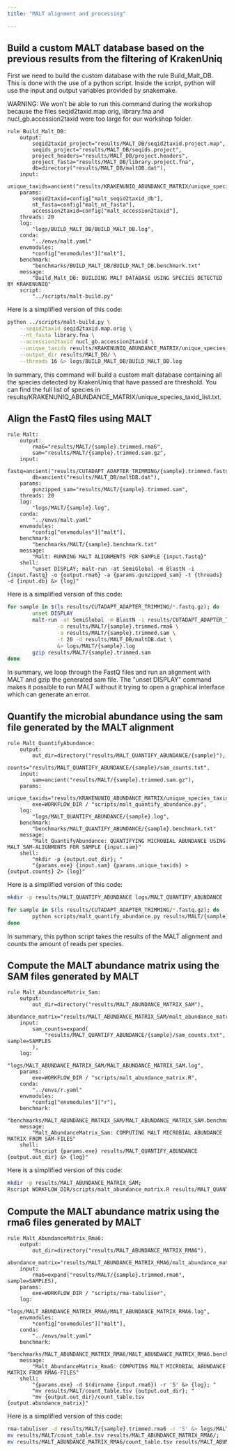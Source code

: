 ```yaml
---
title: "MALT alignment and processing"

---
```


## Build a custom MALT database based on the previous results from the filtering of KrakenUniq

First we need to build the custom database with the rule Build_Malt_DB. This is done with the use of a python script. Inside the script, python will use the input and output variables provided by snakemake. 

WARNING: We won't be able to run this command during the workshop because the files seqid2taxid.map.orig, library.fna and nucl_gb.accession2taxid were too large for our workshop folder. 

```
rule Build_Malt_DB:
    output:
        seqid2taxid_project="results/MALT_DB/seqid2taxid.project.map",
        seqids_project="results/MALT_DB/seqids.project",
        project_headers="results/MALT_DB/project.headers",
        project_fasta="results/MALT_DB/library.project.fna",
        db=directory("results/MALT_DB/maltDB.dat"),
    input:
        unique_taxids=ancient("results/KRAKENUNIQ_ABUNDANCE_MATRIX/unique_species_taxid_list.txt"),
    params:
        seqid2taxid=config["malt_seqid2taxid_db"],
        nt_fasta=config["malt_nt_fasta"],
        accession2taxid=config["malt_accession2taxid"],
    threads: 20
    log:
        "logs/BUILD_MALT_DB/BUILD_MALT_DB.log",
    conda:
        "../envs/malt.yaml"
    envmodules:
        *config["envmodules"]["malt"],
    benchmark:
        "benchmarks/BUILD_MALT_DB/BUILD_MALT_DB.benchmark.txt"
    message:
        "Build_Malt_DB: BUILDING MALT DATABASE USING SPECIES DETECTED BY KRAKENUNIQ"
    script:
        "../scripts/malt-build.py"
```

Here is a simplified version of this code:

```bash
python ../scripts/malt-build.py \
    --seqid2taxid seqid2taxid.map.orig \
    --nt_fasta library.fna \
    --accession2taxid nucl_gb.accession2taxid \
    --unique_taxids results/KRAKENUNIQ_ABUNDANCE_MATRIX/unique_species_taxid_list.txt \
    --output_dir results/MALT_DB/ \
    --threads 16 &> logs/BUILD_MALT_DB/BUILD_MALT_DB.log
```

In summary, this command will build a custom malt database containing all the species detected by KrakenUniq that have passed are threshold. You can find the full list of species in results/KRAKENUNIQ_ABUNDANCE_MATRIX/unique_species_taxid_list.txt.

## Align the FastQ files using MALT

```
rule Malt:
    output:
        rma6="results/MALT/{sample}.trimmed.rma6",
        sam="results/MALT/{sample}.trimmed.sam.gz",
    input:
        fastq=ancient("results/CUTADAPT_ADAPTER_TRIMMING/{sample}.trimmed.fastq.gz"),
        db=ancient("results/MALT_DB/maltDB.dat"),
    params:
        gunzipped_sam="results/MALT/{sample}.trimmed.sam",
    threads: 20
    log:
        "logs/MALT/{sample}.log",
    conda:
        "../envs/malt.yaml"
    envmodules:
        *config["envmodules"]["malt"],
    benchmark:
        "benchmarks/MALT/{sample}.benchmark.txt"
    message:
        "Malt: RUNNING MALT ALIGNMENTS FOR SAMPLE {input.fastq}"
    shell:
        "unset DISPLAY; malt-run -at SemiGlobal -m BlastN -i {input.fastq} -o {output.rma6} -a {params.gunzipped_sam} -t {threads} -d {input.db} &> {log}"
```

Here is a simplified version of this code:

```bash
for sample in $(ls results/CUTADAPT_ADAPTER_TRIMMING/*.fastq.gz); do
        unset DISPLAY
        malt-run -at SemiGlobal -m BlastN -i results/CUTADAPT_ADAPTER_TRIMMING/{sample}.trimmed.fastq.gz \
                -o results/MALT/{sample}.trimmed.rma6 \
                -a results/MALT/{sample}.trimmed.sam \
                -t 20 -d results/MALT_DB/maltDB.dat \
                &> logs/MALT/{sample}.log
        gzip results/MALT/{sample}.trimmed.sam
done
```

In summary, we loop through the FastQ files and run an alignment with MALT and gzip the generated sam file. The "unset DISPLAY" command makes it possible to run MALT without it trying to open a graphical interface which can generate an error. 

## Quantify the microbial abundance using the sam file generated by the MALT alignment

```
rule Malt_QuantifyAbundance:
    output:
        out_dir=directory("results/MALT_QUANTIFY_ABUNDANCE/{sample}"),
        counts="results/MALT_QUANTIFY_ABUNDANCE/{sample}/sam_counts.txt",
    input:
        sam=ancient("results/MALT/{sample}.trimmed.sam.gz"),
    params:
        unique_taxids="results/KRAKENUNIQ_ABUNDANCE_MATRIX/unique_species_taxid_list.txt",
        exe=WORKFLOW_DIR / "scripts/malt_quantify_abundance.py",
    log:
        "logs/MALT_QUANTIFY_ABUNDANCE/{sample}.log",
    benchmark:
        "benchmarks/MALT_QUANTIFY_ABUNDANCE/{sample}.benchmark.txt"
    message:
        "Malt_QuantifyAbundance: QUANTIFYING MICROBIAL ABUNDANCE USING MALT SAM-ALIGNMENTS FOR SAMPLE {input.sam}"
    shell:
        "mkdir -p {output.out_dir}; "
        "{params.exe} {input.sam} {params.unique_taxids} > {output.counts} 2> {log}"
```

Here is a simplified version of this code:

```bash
mkdir -p results/MALT_QUANTIFY_ABUNDANCE logs/MALT_QUANTIFY_ABUNDANCE

for sample in $(ls results/CUTADAPT_ADAPTER_TRIMMING/*.fastq.gz); do
        python scripts/malt_quantify_abundance.py results/MALT/{sample}.trimmed.sam.gz results/KRAKENUNIQ_ABUNDANCE_MATRIX/unique_species_taxid_list.txt > results/MALT_QUANTIFY_ABUNDANCE/{sample}/sam_counts.txt 2> logs/MALT_QUANTIFY_ABUNDANCE/{sample}.log
done
```

In summary, this python script takes the results of the MALT alignment and counts the amount of reads per species.

## Compute the MALT abundance matrix using the SAM files generated by MALT
 
```
rule Malt_AbundanceMatrix_Sam:
    output:
        out_dir=directory("results/MALT_ABUNDANCE_MATRIX_SAM"),
        abundance_matrix="results/MALT_ABUNDANCE_MATRIX_SAM/malt_abundance_matrix_sam.txt",
    input:
        sam_counts=expand(
            "results/MALT_QUANTIFY_ABUNDANCE/{sample}/sam_counts.txt", sample=SAMPLES
        ),
    log:
        "logs/MALT_ABUNDANCE_MATRIX_SAM/MALT_ABUNDANCE_MATRIX_SAM.log",
    params:
        exe=WORKFLOW_DIR / "scripts/malt_abundance_matrix.R",
    conda:
        "../envs/r.yaml"
    envmodules:
        *config["envmodules"]["r"],
    benchmark:
        "benchmarks/MALT_ABUNDANCE_MATRIX_SAM/MALT_ABUNDANCE_MATRIX_SAM.benchmark.txt"
    message:
        "Malt_AbundanceMatrix_Sam: COMPUTING MALT MICROBIAL ABUNDANCE MATRIX FROM SAM-FILES"
    shell:
        "Rscript {params.exe} results/MALT_QUANTIFY_ABUNDANCE {output.out_dir} &> {log}"
```

Here is a simplified version of this code:

```bash
mkdir -p results/MALT_ABUNDANCE_MATRIX_SAM;
Rscript WORKFLOW_DIR/scripts/malt_abundance_matrix.R results/MALT_QUANTIFY_ABUNDANCE results/MALT_ABUNDANCE_MATRIX_SAM/ > logs/MALT_ABUNDANCE_MATRIX_SAM/MALT_ABUNDANCE_MATRIX_SAM.log 2>&1
```

## Compute the MALT abundance matrix using the rma6 files generated by MALT

```
rule Malt_AbundanceMatrix_Rma6:
    output:
        out_dir=directory("results/MALT_ABUNDANCE_MATRIX_RMA6"),
        abundance_matrix="results/MALT_ABUNDANCE_MATRIX_RMA6/malt_abundance_matrix_rma6.txt",
    input:
        rma6=expand("results/MALT/{sample}.trimmed.rma6", sample=SAMPLES),
    params:
        exe=WORKFLOW_DIR / "scripts/rma-tabuliser",
    log:
        "logs/MALT_ABUNDANCE_MATRIX_RMA6/MALT_ABUNDANCE_MATRIX_RMA6.log",
    envmodules:
        *config["envmodules"]["malt"],
    conda:
        "../envs/malt.yaml"
    benchmark:
        "benchmarks/MALT_ABUNDANCE_MATRIX_RMA6/MALT_ABUNDANCE_MATRIX_RMA6.benchmark.txt"
    message:
        "Malt_AbundanceMatrix_Rma6: COMPUTING MALT MICROBIAL ABUNDANCE MATRIX FROM RMA6-FILES"
    shell:
        "{params.exe} -d $(dirname {input.rma6}) -r 'S' &> {log}; "
        "mv results/MALT/count_table.tsv {output.out_dir}; "
        "mv {output.out_dir}/count_table.tsv {output.abundance_matrix}"
```

Here is a simplified version of this code:

```bash
rma-tabuliser -d results/MALT/{sample}.trimmed.rma6 -r 'S' &> logs/MALT_ABUNDANCE_MATRIX_RMA6/MALT_ABUNDANCE_MATRIX_RMA6.log;
mv results/MALT/count_table.tsv results/MALT_ABUNDANCE_MATRIX_RMA6/;
mv results/MALT_ABUNDANCE_MATRIX_RMA6/count_table.tsv results/MALT_ABUNDANCE_MATRIX_RMA6/malt_abundance_matrix_rma6.txt
```


